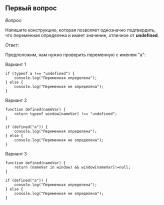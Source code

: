 ## Первый вопрос

_Вопрос:_

Напишите конструкцию, которая позволяет однозначно подтвердить, что переменная определена и имеет значение, отличное 
от __undefined__.

_Ответ:_

Предположим, нам нужно проверить переменную с именем "a":

Вариант 1

```
if (typeof a !== "undefined") {
    console.log("Переменная определена");
} else {
    console.log("Переменная не определена");
}
```


Вариант 2

```
function defined(nameVar) {
    return typeof window[nameVar] !== "undefined";
}

if (defined("a")) {
    console.log("Переменная определена");
} else {
    console.log("Переменная не определена");
}
```

Вариант 3

```
function defined(nameVar) {
    return (nameVar in window) && window[nameVar]!=null;
}

if (defined("a")) {
    console.log("Переменная определена");
} else {
    console.log("Переменная не определена");
}
```